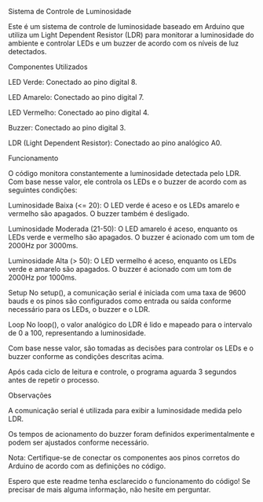 Sistema de Controle de Luminosidade

Este é um sistema de controle de luminosidade baseado em Arduino que utiliza um Light Dependent Resistor (LDR) para monitorar a luminosidade do ambiente e controlar LEDs e um buzzer de acordo com os níveis de luz detectados.



Componentes Utilizados

LED Verde: Conectado ao pino digital 8.

LED Amarelo: Conectado ao pino digital 7.

LED Vermelho: Conectado ao pino digital 4.

Buzzer: Conectado ao pino digital 3.

LDR (Light Dependent Resistor): Conectado ao pino analógico A0.



Funcionamento

O código monitora constantemente a luminosidade detectada pelo LDR. Com base nesse valor, ele controla os LEDs e o buzzer de acordo com as seguintes condições:

Luminosidade Baixa (<= 20): O LED verde é aceso e os LEDs amarelo e vermelho são apagados. O buzzer também é desligado.

Luminosidade Moderada (21-50): O LED amarelo é aceso, enquanto os LEDs verde e vermelho são apagados. O buzzer é acionado com um tom de 2000Hz por 3000ms.

Luminosidade Alta (> 50): O LED vermelho é aceso, enquanto os LEDs verde e amarelo são apagados. O buzzer é acionado com um tom de 2000Hz por 1000ms.

Setup
No setup(), a comunicação serial é iniciada com uma taxa de 9600 bauds e os pinos são configurados como entrada ou saída conforme necessário para os LEDs, o buzzer e o LDR.

Loop
No loop(), o valor analógico do LDR é lido e mapeado para o intervalo de 0 a 100, representando a luminosidade.

Com base nesse valor, são tomadas as decisões para controlar os LEDs e o buzzer conforme as condições descritas acima.

Após cada ciclo de leitura e controle, o programa aguarda 3 segundos antes de repetir o processo.



Observações

A comunicação serial é utilizada para exibir a luminosidade medida pelo LDR.

Os tempos de acionamento do buzzer foram definidos experimentalmente e podem ser ajustados conforme necessário.

Nota: Certifique-se de conectar os componentes aos pinos corretos do Arduino de acordo com as definições no código.

Espero que este readme tenha esclarecido o funcionamento do código! Se precisar de mais alguma informação, não hesite em perguntar.



